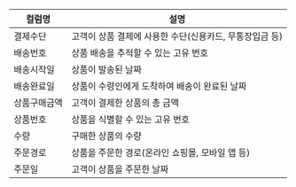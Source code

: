 | 컬럼명        | 설명                                   |
|-------------|--------------------------------------|
| 결제수단       | 고객이 상품 결제에 사용한 수단(신용카드, 무통장입금 등)    |
| 배송번호       | 상품 배송을 추적할 수 있는 고유 번호                  |
| 배송시작일      | 상품이 발송된 날짜                             |
| 배송완료일      | 상품이 수령인에게 도착하여 배송이 완료된 날짜           |
| 상품구매금액    | 고객이 결제한 상품의 총 금액                        |
| 상품번호       | 상품을 식별할 수 있는 고유 번호                    |
| 수량          | 구매한 상품의 수량                               |
| 주문경로       | 상품을 주문한 경로(온라인 쇼핑몰, 모바일 앱 등)       |
| 주문일        | 고객이 상품을 주문한 날짜                           |
